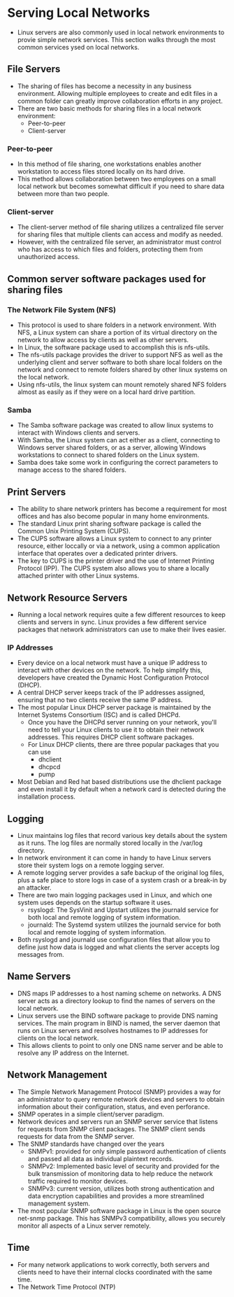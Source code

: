 # Serving Local Networks
- Linux servers are also commonly used in local network environments to provie simple network services. This section walks through the most common services ysed on local networks.
## File Servers
- The sharing of files has become a necessity in any business environment. Allowing multiple employees to create and edit files in a common folder can greatly improve collaboration efforts in any project.
- There are two basic methods for sharing files in a local network environment:
  - Peer-to-peer
  - Client-server
### Peer-to-peer
- In this method of file sharing, one workstations enables another workstation to access files stored locally on its hard drive.
- This method allows collaboration between two employees on a small local network but becomes somewhat difficult if you need to share data between more than two people.
### Client-server
- The client-server method of file sharing utilizes a centralized file server for sharing files that multiple clients can access and modify as needed.
- However, with the centralized file server, an administrator must control who has access to which files and folders, protecting them from unauthorized access.
## Common server software packages used for sharing files
### The Network File System (NFS) 
- This protocol is used to share folders in a network environment. With NFS, a Linux system can share a portion of its virtual directory on the network to allow access by clients as well as other servers.
- In Linux, the software package used to accomplish this is nfs-utils.
- The nfs-utils package provides the driver to support NFS as well as the underlying client and server software to both share local folders on the network and connect to remote folders shared by other linux systems on the local network.
- Using nfs-utils, the linux system can mount remotely shared NFS folders almost as easily as if they were on a local hard drive partition.
### Samba
- The Samba software package was created to allow linux systems to interact with Windows clients and servers.
- With Samba, the Linux system can act either as a client, connecting to Windows server shared folders, or as a server, allowing Windows workstations to connect to shared folders on the Linux system.
- Samba does take some work in configuring the correct parameters to manage access to the shared folders.
## Print Servers
- The ability to share network printers has become a requirement for most offices and has also become popular in many home environments. 
- The standard Linux print sharing software package is called the Common Unix Printing System (CUPS).
- The CUPS software allows a Linux system to connect to any printer resource, either loccally or via a network, using a common application interface that operates over a dedicated printer drivers.
- The key to CUPS is the printer driver and the use of Internet Printing Protocol (IPP). The CUPS system also allows you to share a locally attached printer with other Linux systems.
## Network Resource Servers
- Running a local network requires quite a few different resources to keep clients and servers in sync. Linux provides a few different service packages that network administrators can use to make their lives easier.
### IP Addresses
- Every device on a local network must have a unique IP address to interact with other devices on the network. To help simplify this, developers have created the Dynamic Host Configuration Protocol (DHCP).
- A central DHCP server keeps track of the IP addresses assigned, ensuring that no two clients receive the same IP address.
- The most popular Linux DHCP server package is maintained by the Internet Systems Consortium (ISC) and is called DHCPd.
  - Once you have the DHCPd server running on your network, you'll need to tell your Linux clients to use it to obtain their network addresses.  This requires DHCP client software packages.
  - For Linux DHCP clients, there are three popular packages that you can use
    - dhclient
    - dhcpcd
    - pump
-  Most Debian and Red hat based distributions use the dhclient package and even install it by default when a network card is detected during the installation process.
## Logging
- Linux maintains log files that record various key details about the system as it runs. The log files are normally stored locally in the /var/log directory.
- In network environment it can come in handy to have Linux servers store their system logs on a remote logging server.
- A remote logging server provides a safe backup of the original log files, plus a safe place to store logs in case of a system crash or a break-in by an attacker.
- There are two main logging packages used in Linux, and which one system uses depends on the startup software it uses.
  - rsyslogd: The SysVinit and Upstart utilizes the journald service for both local and remote logging of system information.
  - journald: The Systemd system utilizes the journald service for both local and remote logging of system information.
- Both rsyslogd and journald use configuration files that allow you to define just how data is logged and what clients the server accepts log messages from.
## Name Servers
- DNS maps IP addresses to a host naming scheme on networks. A DNS server acts as a directory lookup to find the names of servers on the local network.
- Linux servers use the BIND software package to provide DNS naming services. The main program in BIND is named, the server daemon that runs on Linux servers and resolves hostnames to IP addresses for clients on the local network.
- This allows clients to point to only one DNS name server and be able to resolve any IP address on the Internet.
## Network Management
- The Simple Network Management Protocol (SNMP) provides a way for an administrator to query remote network devices and servers to obtain information about their configuration, status, and even perforance.
- SNMP operates in a simple client/server paradigm.
- Network devices and servers run an SNMP server service that listens for requests from SNMP client packages. The SNMP client sends requests for data from the SNMP server.
- The SNMP standards have changed over the years
  - SNMPv1: provided for only simple password authentication of clients and passed all data as individual plaintext records.
  - SNMPv2: Implemented basic level of security and provided for the bulk transmission of monitoring data to help reduce the network traffic required to monitor devices.
  - SNMPv3: current version, utilizes both strong authentication and data encryption capabilities and provides a more streamlined management system.
- The most popular SNMP software package in Linux is the open source net-snmp package. This has SNMPv3 compatibility, allows you securely monitor all aspects of a Linux server remotely.
## Time
- For many network applications to work correctly, both servers and clients need to have their internal clocks coordinated with the same time.
- The Network Time Protocol (NTP) 
